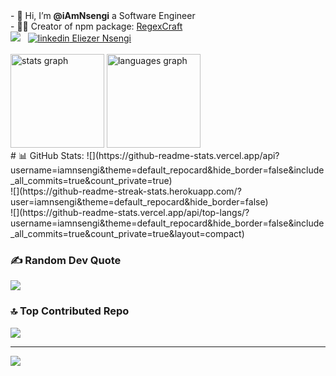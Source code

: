 <div>
<div align='left'>
- 👋 Hi, I’m <b>@iAmNsengi</b> a Software Engineer <br/>
- 🧑‍💻 Creator of npm package: <a href="https://www.npmjs.com/package/regexcraft">RegexCraft</a>
</div>
</div>
<img src="https://komarev.com/ghpvc/?username=iAmNsengi&style=flat-square&color=blue" alt=""/>
  <div>
    <img src="https://www.codewars.com/users/iAmNsengi/badges/small"/> &nbsp;
    <a href="https://www.linkedin.com/in/eliezer-nsengi-6530b0285" rel="nofollow noreferrer">
    <img src="https://i.sstatic.net/gVE0j.png" alt="linkedin"> Eliezer Nsengi
  </a>
  </div> 
  <br/>
  <div align="left">
  <img src="https://github-readme-stats.vercel.app/api?username=iAmNsengi&hide_title=false&hide_rank=false&show_icons=true&include_all_commits=true&count_private=true&disable_animations=false&theme=dracula&locale=en&hide_border=false&order=1" height="150" alt="stats graph"  />
  <img src="https://github-readme-stats.vercel.app/api/top-langs?username=iAmNsengi&locale=en&hide_title=false&layout=compact&card_width=320&langs_count=5&theme=dracula&hide_border=false&order=2" height="150" alt="languages graph"  />
</div>
# 📊 GitHub Stats:
![](https://github-readme-stats.vercel.app/api?username=iamnsengi&theme=default_repocard&hide_border=false&include_all_commits=true&count_private=true)<br/>
![](https://github-readme-streak-stats.herokuapp.com/?user=iamnsengi&theme=default_repocard&hide_border=false)<br/>
![](https://github-readme-stats.vercel.app/api/top-langs/?username=iamnsengi&theme=default_repocard&hide_border=false&include_all_commits=true&count_private=true&layout=compact)

### ✍️ Random Dev Quote
![](https://quotes-github-readme.vercel.app/api?type=horizontal&theme=radical)

### 🔝 Top Contributed Repo
![](https://github-contributor-stats.vercel.app/api?username=iamnsengi&limit=5&theme=dark&combine_all_yearly_contributions=true)

---
[![](https://visitcount.itsvg.in/api?id=iamnsengi&icon=0&color=0)](https://visitcount.itsvg.in)

<!-- Proudly created with GPRM ( https://gprm.itsvg.in ) -->



